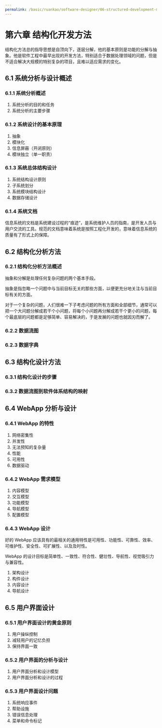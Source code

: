 ```yaml
---
permalink: /basic/ruankao/software-designer/06-structured-development-method.html
---
```


# 第六章 结构化开发方法

结构化方法总的指导思想是自顶向下，逐层分解，他的基本原则是功能的分解与抽象。他是软件工程中最早出现的开发方法，特别适合于数据处理领域的问题，但是不适合解决大规模的特别复杂的项目，且难以适应需求的变化。

## 6.1 系统分析与设计概述

### 6.1.1 系统分析概述

1. 系统分析的目的和任务
2. 系统分析的主要步骤

### 6.1.2 系统设计的基本原理

1. 抽象
2. 模块化
3. 信息屏蔽（开闭原则）
4. 模块独立（单一职责）

### 6.1.3 系统总体结构设计

1. 系统结构设计原则
2. 子系统划分
3. 系统模块结构设计
4. 数据存储设计

### 6.1.4 系统文档

信息系统的文档是系统建设过程的“痕迹”，是系统维护人员的指南，是开发人员与用户交流的工具。规范的文档意味着系统是按照工程化开发的，意味着信息系统的质量有了形式上的保障。

## 6.2 结构化分析方法

### 6.2.1 结构化分析方法概述

抽象和分解是处理任何复杂问题的两个基本手段。

抽象是指忽略一个问题中与当前目标无关的那些方面，以便更充分地关注与当前目标有关的方面。

对于一个复杂的问题，人们很难一下子考虑问题的所有方面和全部细节，通常可以把一个大问题分解成若干个小问题，将每个小问题再分解成若干个更小的问题，每个最底层的问题都是足够简单、容易解决的，于是发展的问题也就因刃而解了。

### 6.2.2 数据流图

### 6.2.3 数据字典

## 6.3 结构化设计方法

### 6.3.1 结构化设计的步骤

### 6.3.2 数据流图到软件体系结构的映射

## 6.4 WebApp 分析与设计

### 6.4.1 WebApp 的特性

1. 网络密集性
2. 并发性
3. 无法预知的复杂量
4. 性能
5. 可用性
6. 数据驱动

### 6.4.2 WebApp 需求模型

1. 内容模型
2. 交互模型
3. 功能模型
4. 导航模型
5. 配置模型

### 6.4.3 WebApp 设计

好的 WebApp 应该具有的最相关的通用特性是可用性、功能性、可靠性、效率、可维护性、安全性、可扩展性、以及及时性。

WebApp 的设计目标是简单性、一致性、符合性、健壮性、导航性、视觉吸引力与兼容性。

1. 架构设计
2. 构件设计
3. 内容设计
4. 导航设计

## 6.5 用户界面设计

### 6.5.1 用户界面设计的黄金原则

1. 用户操纵控制
2. 减轻用户的记忆负担
3. 保持界面一致

### 6.5.2 用户界面的分析与设计

1. 用户界面分析和设计模型
2. 用户界面分析和设计的过程

### 6.5.3 用户界面设计问题

1. 系统响应事件
2. 帮助设施
3. 错误信息处理
4. 菜单和命令标记
